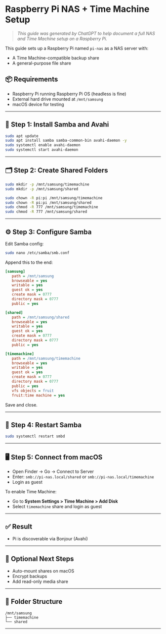 # Raspberry Pi NAS + Time Machine Setup

> *This guide was generated by ChatGPT to help document a full NAS and Time Machine setup on a Raspberry Pi.*

This guide sets up a Raspberry Pi named `pi-nas` as a NAS server with:
- A Time Machine-compatible backup share
- A general-purpose file share

## 📦 Requirements
- Raspberry Pi running Raspberry Pi OS (headless is fine)
- External hard drive mounted at `/mnt/samsung`
- macOS device for testing

---

## 🧰 Step 1: Install Samba and Avahi
```bash
sudo apt update
sudo apt install samba samba-common-bin avahi-daemon -y
sudo systemctl enable avahi-daemon
sudo systemctl start avahi-daemon
```

---


## 🗂️ Step 2: Create Shared Folders
```bash
sudo mkdir -p /mnt/samsung/timemachine
sudo mkdir -p /mnt/samsung/shared

sudo chown -R pi:pi /mnt/samsung/timemachine
sudo chown -R pi:pi /mnt/samsung/shared
sudo chmod -R 777 /mnt/samsung/timemachine
sudo chmod -R 777 /mnt/samsung/shared
```

---

## ⚙️ Step 3: Configure Samba
Edit Samba config:
```bash
sudo nano /etc/samba/smb.conf
```
Append this to the end:
```ini
[samsung]
   path = /mnt/samsung
   browseable = yes
   writable = yes
   guest ok = yes
   create mask = 0777
   directory mask = 0777
   public = yes

[shared]
   path = /mnt/samsung/shared
   browseable = yes
   writable = yes
   guest ok = yes
   create mask = 0777
   directory mask = 0777
   public = yes

[timemachine]
   path = /mnt/samsung/timemachine
   browseable = yes
   writable = yes
   guest ok = yes
   create mask = 0777
   directory mask = 0777
   public = yes
   vfs objects = fruit
   fruit:time machine = yes

```
Save and close.

---

## 🔁 Step 4: Restart Samba
```bash
sudo systemctl restart smbd
```

---

## 🖥️ Step 5: Connect from macOS
- Open Finder → Go → Connect to Server
- Enter: `smb://pi-nas.local/shared` or `smb://pi-nas.local/timemachine`
- Login as guest

To enable Time Machine:
- Go to **System Settings > Time Machine > Add Disk**
- Select `timemachine` share and login as guest

---

## ✅ Result
- Pi is discoverable via Bonjour (Avahi)

---

## 📝 Optional Next Steps
- Auto-mount shares on macOS
- Encrypt backups
- Add read-only media share

---

## 📂 Folder Structure
```
/mnt/samsung
├── timemachine
└── shared
```

---

